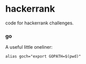 # hackerrank

code for hackerrank challenges.

### go

A useful little oneliner:

```
alias goch="export GOPATH=$(pwd)"
```

